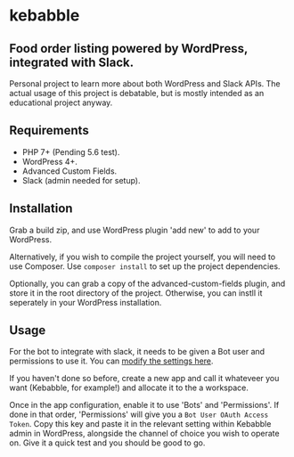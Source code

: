 # kebabble
## Food order listing powered by WordPress, integrated with Slack.

Personal project to learn more about both WordPress and Slack APIs. The actual
usage of this project is debatable, but is mostly intended as an educational
project anyway.

## Requirements
* PHP 7+ (Pending 5.6 test).
* WordPress 4+.
* Advanced Custom Fields.
* Slack (admin needed for setup).

## Installation
Grab a build zip, and use WordPress plugin 'add new' to add to your WordPress.

Alternatively, if you wish to compile the project yourself, you will need to
use Composer. Use `composer install` to set up the project dependencies.

Optionally, you can grab a copy of the advanced-custom-fields plugin, and
store it in the root directory of the project. Otherwise, you can instll it
seperately in your WordPress installation.

## Usage
For the bot to integrate with slack, it needs to be given a Bot user and
permissions to use it. You can [modify the settings here][1].

If you haven't done so before, create a new app and call it whateveer you
want (Kebabble, for example!) and allocate it to the a workspace. 

Once in the app configuration, enable it to use 'Bots' and 'Permissions'.
If done in that order, 'Permissions' will give you a 
`Bot User OAuth Access Token`. Copy this key and paste it in the relevant
setting within Kebabble admin in WordPress, alongside the channel of choice
you wish to operate on. Give it a quick test and you should be good to go.



[1]: https://api.slack.com/apps

